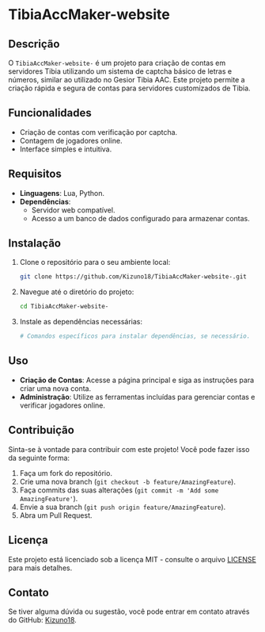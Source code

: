 
# TibiaAccMaker-website

## Descrição
O `TibiaAccMaker-website-` é um projeto para criação de contas em servidores Tibia utilizando um sistema de captcha básico de letras e números, similar ao utilizado no Gesior Tibia AAC. Este projeto permite a criação rápida e segura de contas para servidores customizados de Tibia.

## Funcionalidades
- Criação de contas com verificação por captcha.
- Contagem de jogadores online.
- Interface simples e intuitiva.

## Requisitos
- **Linguagens**: Lua, Python.
- **Dependências**: 
  - Servidor web compatível.
  - Acesso a um banco de dados configurado para armazenar contas.

## Instalação
1. Clone o repositório para o seu ambiente local:
   ```bash
   git clone https://github.com/Kizuno18/TibiaAccMaker-website-.git
   ```
2. Navegue até o diretório do projeto:
   ```bash
   cd TibiaAccMaker-website-
   ```
3. Instale as dependências necessárias:
   ```bash
   # Comandos específicos para instalar dependências, se necessário.
   ```

## Uso
- **Criação de Contas**: Acesse a página principal e siga as instruções para criar uma nova conta.
- **Administração**: Utilize as ferramentas incluídas para gerenciar contas e verificar jogadores online.

## Contribuição
Sinta-se à vontade para contribuir com este projeto! Você pode fazer isso da seguinte forma:
1. Faça um fork do repositório.
2. Crie uma nova branch (`git checkout -b feature/AmazingFeature`).
3. Faça commits das suas alterações (`git commit -m 'Add some AmazingFeature'`).
4. Envie a sua branch (`git push origin feature/AmazingFeature`).
5. Abra um Pull Request.

## Licença
Este projeto está licenciado sob a licença MIT - consulte o arquivo [LICENSE](LICENSE) para mais detalhes.

## Contato
Se tiver alguma dúvida ou sugestão, você pode entrar em contato através do GitHub: [Kizuno18](https://github.com/Kizuno18).
